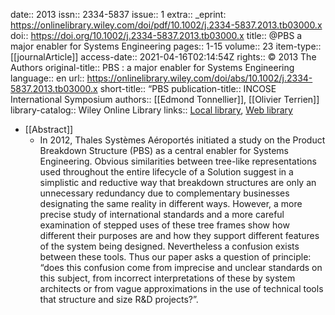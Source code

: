 date:: 2013
issn:: 2334-5837
issue:: 1
extra:: _eprint: https://onlinelibrary.wiley.com/doi/pdf/10.1002/j.2334-5837.2013.tb03000.x
doi:: https://doi.org/10.1002/j.2334-5837.2013.tb03000.x
title:: @PBS a major enabler for Systems Engineering
pages:: 1-15
volume:: 23
item-type:: [[journalArticle]]
access-date:: 2021-04-16T02:14:54Z
rights:: © 2013 The Authors
original-title:: PBS : a major enabler for Systems Engineering
language:: en
url:: https://onlinelibrary.wiley.com/doi/abs/10.1002/j.2334-5837.2013.tb03000.x
short-title:: “PBS
publication-title:: INCOSE International Symposium
authors:: [[Edmond Tonnellier]], [[Olivier Terrien]]
library-catalog:: Wiley Online Library
links:: [Local library](zotero://select/library/items/WHGFD5CG), [Web library](https://www.zotero.org/users/6520516/items/WHGFD5CG)

- [[Abstract]]
	- In 2012, Thales Systèmes Aéroportés initiated a study on the Product Breakdown Structure (PBS) as a central enabler for Systems Engineering. Obvious similarities between tree-like representations used throughout the entire lifecycle of a Solution suggest in a simplistic and reductive way that breakdown structures are only an unnecessary redundancy due to complementary businesses designating the same reality in different ways. However, a more precise study of international standards and a more careful examination of stepped uses of these tree frames show how different their purposes are and how they support different features of the system being designed. Nevertheless a confusion exists between these tools. Thus our paper asks a question of principle: “does this confusion come from imprecise and unclear standards on this subject, from incorrect interpretations of these by system architects or from vague approximations in the use of technical tools that structure and size R&D projects?”.